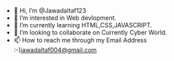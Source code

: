 - 👋 Hi, I’m @Jawadaltaf123
- 👀 I’m interested in Web devlopment.
- 🌱 I’m currently learning HTML,CSS,JAVASCRIPT.
- 💞️ I’m looking to collaborate on Currently Cyber World.
- 📫 How to reach me through my Email Address :-)jawadaltaf004@gmail.com

<!---
Jawadaltaf123/Jawadaltaf123 is a ✨ special ✨ repository because its `README.md` (this file) appears on your GitHub profile.
You can click the Preview link to take a look at your changes.
--->

